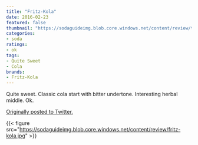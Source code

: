 ```yaml
---
title: "Fritz-Kola"
date: 2016-02-23
featured: false
thumbnail: "https://sodaguideimg.blob.core.windows.net/content/review/thumbs/fritz-kola.jpg"
categories:
- soda
ratings:
- ok
tags:
- Quite Sweet
- Cola
brands:
- Fritz-Kola
---
```


Quite sweet. Classic cola start with bitter undertone. Interesting herbal middle. Ok.

[Originally posted to Twitter.](https://twitter.com/Cavorter/status/702202162324103168)

{{< figure src="https://sodaguideimg.blob.core.windows.net/content/review/fritz-kola.jpg" >}}
